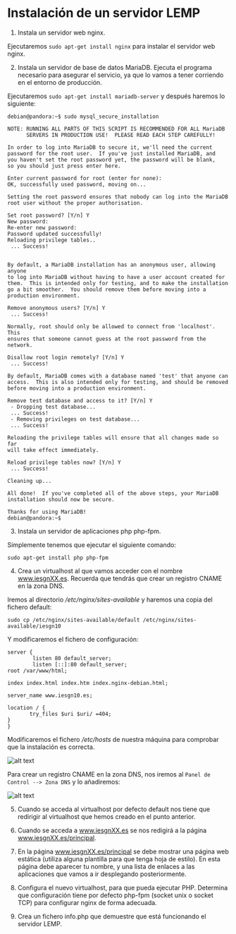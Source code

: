 # Instalación de un servidor LEMP

1. Instala un servidor web nginx.

Ejecutaremos ```sudo apt-get install nginx``` para instalar el servidor web nginx.

2. Instala un servidor de base de datos MariaDB. Ejecuta el programa necesario 
para asegurar el servicio, ya que lo vamos a tener corriendo en el entorno de 
producción.

Ejecutaremos ```sudo apt-get install mariadb-server``` y después haremos lo
siguiente:

```
debian@pandora:~$ sudo mysql_secure_installation

NOTE: RUNNING ALL PARTS OF THIS SCRIPT IS RECOMMENDED FOR ALL MariaDB
      SERVERS IN PRODUCTION USE!  PLEASE READ EACH STEP CAREFULLY!

In order to log into MariaDB to secure it, we'll need the current
password for the root user.  If you've just installed MariaDB, and
you haven't set the root password yet, the password will be blank,
so you should just press enter here.

Enter current password for root (enter for none): 
OK, successfully used password, moving on...

Setting the root password ensures that nobody can log into the MariaDB
root user without the proper authorisation.

Set root password? [Y/n] Y
New password: 
Re-enter new password: 
Password updated successfully!
Reloading privilege tables..
 ... Success!


By default, a MariaDB installation has an anonymous user, allowing anyone
to log into MariaDB without having to have a user account created for
them.  This is intended only for testing, and to make the installation
go a bit smoother.  You should remove them before moving into a
production environment.

Remove anonymous users? [Y/n] Y
 ... Success!

Normally, root should only be allowed to connect from 'localhost'.  This
ensures that someone cannot guess at the root password from the network.

Disallow root login remotely? [Y/n] Y
 ... Success!

By default, MariaDB comes with a database named 'test' that anyone can
access.  This is also intended only for testing, and should be removed
before moving into a production environment.

Remove test database and access to it? [Y/n] Y
 - Dropping test database...
 ... Success!
 - Removing privileges on test database...
 ... Success!

Reloading the privilege tables will ensure that all changes made so far
will take effect immediately.

Reload privilege tables now? [Y/n] Y
 ... Success!

Cleaning up...

All done!  If you've completed all of the above steps, your MariaDB
installation should now be secure.

Thanks for using MariaDB!
debian@pandora:~$ 
```

3. Instala un servidor de aplicaciones php php-fpm.

Simplemente tenemos que ejecutar el siguiente comando:

```sudo apt-get install php php-fpm```

4. Crea un virtualhost al que vamos acceder con el nombre www.iesgnXX.es. 
Recuerda que tendrás que crear un registro CNAME en la zona DNS.


Iremos al directorio _/etc/nginx/sites-available_ y haremos una copia del 
fichero default:

```sudo cp /etc/nginx/sites-available/default /etc/nginx/sites-available/iesgn10```

Y modificaremos el fichero de configuración:

```
server {
        listen 80 default_server;
        listen [::]:80 default_server;
root /var/www/html;

index index.html index.htm index.nginx-debian.html;

server_name www.iesgn10.es;

location / {
       try_files $uri $uri/ =404;
}
}
```

Modificaremos el fichero _/etc/hosts_ de nuestra máquina para comprobar que la
instalación es correcta.

![alt text](../Imágenes/ovhnginx.png)

Para crear un registro CNAME en la zona DNS, nos iremos al ```Panel de Control --> Zona DNS```
y lo añadiremos:

![alt text](../Imágenes/cnameovh.png)

5. Cuando se acceda al virtualhost por defecto default nos tiene que redirigir 
al virtualhost que hemos creado en el punto anterior.

6. Cuando se acceda a www.iesgnXX.es se nos redigirá a la página 
www.iesgnXX.es/principal.

7. En la página www.iesgnXX.es/principal se debe mostrar una página web 
estática (utiliza alguna plantilla para que tenga hoja de estilo). En esta 
página debe aparecer tu nombre, y una lista de enlaces a las aplicaciones que 
vamos a ir desplegando posteriormente.

8. Configura el nuevo virtualhost, para que pueda ejecutar PHP. Determina que 
configuración tiene por defecto php-fpm (socket unix o socket TCP) para 
configurar nginx de forma adecuada.

9. Crea un fichero info.php que demuestre que está funcionando el servidor LEMP.
